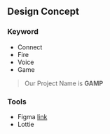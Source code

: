 ﻿
## Design Concept

### Keyword
+ Connect
+ Fire
+ Voice
+ Game

>Our Project Name is **GAMP**
### Tools
+ Figma [link](https://www.figma.com/file/lJKJkgj6SSEB3FRgRUBKKN/Hippy?node-id=0%3A1)
+ Lottie
